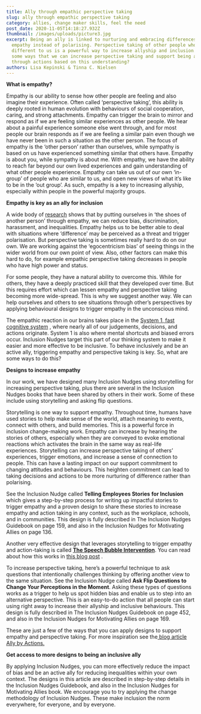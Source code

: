 ```yaml
---
title: Ally through empathic perspective taking
slug: ally through empathic perspective taking
category: allies, change maker skills, feel the need
post_date: 2020-11-05T14:18:27.932Z
thumbnail: /images/uploads/picture3.jpg
excerpt: Being an ally is linked to nurturing and embracing differences with
  empathy instead of polarising. Perspective taking of other people who are
  different to us is a powerful way to increase allyship and inclusion. What are
  some ways that we can increase perspective taking and support being an ally
  through actions based on this understanding?
authors: Lisa Kepinski & Tinna C. Nielsen
---
```

**What is empathy?** 

Empathy is our ability to sense how other people are feeling and also imagine their experience. Often called ‘perspective taking’, this ability is deeply rooted in human evolution with behaviours of social cooperation, caring, and strong attachments. Empathy can trigger the brain to mirror and respond as if we are feeling similar experiences as other people. We hear about a painful experience someone else went through, and for most people our brain responds as if we are feeling a similar pain even though we have never been in such a situation as the other person. The focus of empathy is the ‘other person’ rather than ourselves, while sympathy is based on us have experienced something similar that others have. Empathy is about you, while sympathy is about me. With empathy, we have the ability to reach far beyond our own lived experiences and gain understanding of what other people experience. Empathy can take us out of our own ‘in-group’ of people who are similar to us, and open new views of what it’s like to be in the ‘out group’. As such, empathy is a key to increasing allyship, especially within people in the powerful majority groups. 

**Empathy is key as an ally for inclusion** 

A wide body of [research](https://greatergood.berkeley.edu/topic/empathy/definition#why-practice-empathy) shows that by putting ourselves in ‘the shoes of another person’ through empathy, we can reduce bias, discrimination, harassment, and inequalities. Empathy helps us to be better able to deal with situations where ‘difference’ may be perceived as a threat and trigger polarisation. But perspective taking is sometimes really hard to do on our own. We are working against the ‘egocentricism bias’ of seeing things in the wider world from our own point of view. Also, other factors can make this hard to do, for example empathic perspective taking decreases in people who have high power and status.  

For some people, they have a natural ability to overcome this. While for others, they have a deeply practiced skill that they developed over time. But this requires effort which can lessen empathy and perspective taking becoming more wide-spread. This is why we suggest another way. We can help ourselves and others to see situations through other’s perspectives by applying behavioural designs to trigger empathy in the unconscious mind. 

The empathic reaction in our brains takes place in the [System 1, fast cognitive system](https://inclusion-nudges.org/blog/about-inclusion-nudges/power-of-inclusion-nudges) , where nearly all of our judgements, decisions, and actions originate. System 1 is also where mental shortcuts and biased errors occur. Inclusion Nudges target this part of our thinking system to make it easier and more effective to be inclusive. To behave inclusively and be an active ally, triggering empathy and perspective taking is key. So, what are some ways to do this?

**Designs to increase empathy** 

In our work, we have designed many Inclusion Nudges using storytelling for increasing perspective taking, plus there are several in the Inclusion Nudges books that have been shared by others in their work. Some of these include using storytelling and asking flip questions.

Storytelling is one way to support empathy. Throughout time, humans have used stories to help make sense of the world, attach meaning to events, connect with others, and build memories. This is a powerful force in inclusion change-making work. Empathy can increase by hearing the stories of others, especially when they are conveyed to evoke emotional reactions which activates the brain in the same way as real-life experiences. Storytelling can increase perspective taking of others’ experiences, trigger emotions, and increase a sense of connection to people. This can have a lasting impact on our support commitment to changing attitudes and behaviours. This heighten commitment can lead to taking decisions and actions to be more nurturing of difference rather than polarising. 

See the Inclusion Nudge called **Telling Employees Stories** **for Inclusion** which gives a step-by-step process for writing up impactful stories to trigger empathy and a proven design to share these stories to increase empathy and action taking in any context, such as the workplace, schools, and in communities. This design is fully described in The Inclusion Nudges Guidebook on page 159, and also in the Inclusion Nudges for Motivating Allies on page 136.

Another very effective design that leverages storytelling to trigger empathy and action-taking is called **[The Speech Bubble Intervention](https://inclusion-nudges.org/blog/inclusive-co-creation/power-of-speech-bubbles)**. You can read about how this works in [this blog post](https://inclusion-nudges.org/blog/inclusive-co-creation/power-of-speech-bubbles) . 

To increase perspective taking, here’s a powerful technique to ask questions that intentionally challenges thinking by offering another view to the same situation. See the Inclusion Nudge called **Ask Flip Questions to Change Your Perceptions in the Moment**. Asking these types of questions works as a trigger to help us spot hidden bias and enable us to step into an alternative perspective. This is an easy-to-do action that all people can start using right away to increase their allyship and inclusive behaviours. This design is fully described in The Inclusion Nudges Guidebook on page 452, and also in the Inclusion Nudges for Motivating Allies on page 169.

These are just a few of the ways that you can apply designs to support empathy and perspective taking. For more inspiration see the[ blog article Ally by Actions.](https://inclusion-nudges.org/blog/allies/ally-by-actions)



**Get access to more designs to being an inclusive ally** 

By applying Inclusion Nudges, you can more effectively reduce the impact of bias and be an active ally for reducing inequalities within your own context. The designs in this article are described in step-by-step details in the Inclusion Nudges Guidebook, and also in the Inclusion Nudges for Motivating Allies book. We encourage you to try applying the change methodology of Inclusion Nudges. These make inclusion the norm everywhere, for everyone, and by everyone.